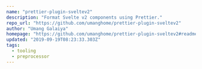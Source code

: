 ```yaml
---
name: "prettier-plugin-sveltev2"
description: "Format Svelte v2 components using Prettier."
repo_url: "https://github.com/umanghome/prettier-plugin-sveltev2"
author: "Umang Galaiya"
homepage: "https://github.com/umanghome/prettier-plugin-sveltev2#readme"
updated: "2019-09-19T08:23:33.303Z"
tags: 
  - tooling
  - preprocessor
---
```

